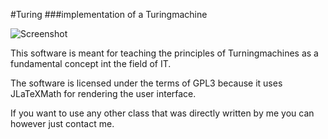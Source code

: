 #Turing 
###implementation of a Turingmachine

![Screenshot](http://moritzf.de/resources/Turingmachine/turing-screenshot.png)

This software is meant for teaching the principles of Turningmachines as a fundamental concept int the field of IT.

The software is licensed under the terms of GPL3 because it uses JLaTeXMath for rendering the user interface. 

If you want to use any other class that was directly written by me you can however just contact me.
